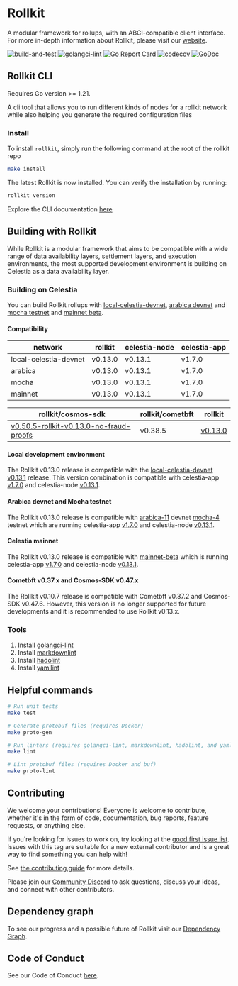 # Rollkit

A modular framework for rollups, with an ABCI-compatible client interface. For more in-depth information about Rollkit, please visit our [website](https://rollkit.dev).

<!-- markdownlint-disable MD013 -->
[![build-and-test](https://github.com/rollkit/rollkit/actions/workflows/test.yml/badge.svg)](https://github.com/rollkit/rollkit/actions/workflows/test.yml)
[![golangci-lint](https://github.com/rollkit/rollkit/actions/workflows/lint.yml/badge.svg)](https://github.com/rollkit/rollkit/actions/workflows/lint.yml)
[![Go Report Card](https://goreportcard.com/badge/github.com/rollkit/rollkit)](https://goreportcard.com/report/github.com/rollkit/rollkit)
[![codecov](https://codecov.io/gh/rollkit/rollkit/branch/main/graph/badge.svg?token=CWGA4RLDS9)](https://codecov.io/gh/rollkit/rollkit)
[![GoDoc](https://godoc.org/github.com/rollkit/rollkit?status.svg)](https://godoc.org/github.com/rollkit/rollkit)
<!-- markdownlint-enable MD013 -->

## Rollkit CLI

Requires Go version >= 1.21.

A cli tool that allows you to run different kinds of nodes for a rollkit network
while also helping you generate the required configuration files

### Install

To install `rollkit`, simply run the following command at the root of the
rollkit repo

```bash
make install
```

The latest Rollkit is now installed. You can verify the installation by running:

```bash
rollkit version
```

Explore the CLI documentation [here](./cmd/rollkit/docs/rollkit.md)

## Building with Rollkit

While Rollkit is a modular framework that aims to be compatible with a wide
range of data availability layers, settlement layers, and execution
environments, the most supported development environment is building on Celestia
as a data availability layer.

### Building on Celestia

You can build Rollkit rollups with [local-celestia-devnet](https://github.com/rollkit/local-celestia-devnet),
[arabica devnet](https://docs.celestia.org/nodes/arabica-devnet) and
[mocha testnet](https://docs.celestia.org/nodes/mocha-testnet) and
[mainnet beta](https://docs.celestia.org/nodes/mainnet).

#### Compatibility

| network               | rollkit | celestia-node | celestia-app |
| --------------------- | ------- | ------------- | ------------ |
| local-celestia-devnet | v0.13.0 | v0.13.1       | v1.7.0       |
| arabica               | v0.13.0 | v0.13.1       | v1.7.0       |
| mocha                 | v0.13.0 | v0.13.1       | v1.7.0       |
| mainnet               | v0.13.0 | v0.13.1       | v1.7.0       |

<!-- markdownlint-disable MD013 -->
| rollkit/cosmos-sdk | rollkit/cometbft | rollkit |
|-|-|-|
| [v0.50.5-rollkit-v0.13.0-no-fraud-proofs](https://github.com/rollkit/cosmos-sdk/releases/tag/v0.50.5-rollkit-v0.13.0-no-fraud-proofs) | v0.38.5| [v0.13.0](https://github.com/rollkit/rollkit/releases/tag/v0.13.0) |
<!-- markdownlint-enable MD013 -->

#### Local development environment

The Rollkit v0.13.0 release is compatible with the
[local-celestia-devnet](https://github.com/rollkit/local-celestia-devnet) [v0.13.1](https://github.com/rollkit/local-celestia-devnet/releases/tag/v0.13.1)
release. This version combination is compatible with celestia-app
[v1.7.0](https://github.com/celestiaorg/celestia-app/releases/tag/v1.7.0)
and celestia-node
[v0.13.1](https://github.com/celestiaorg/celestia-node/releases/tag/v0.13.1).

#### Arabica devnet and Mocha testnet

The Rollkit v0.13.0 release is compatible with
[arabica-11](https://docs.celestia.org/nodes/arabica-devnet/) devnet
[mocha-4](https://docs.celestia.org/nodes/mocha-testnet/) testnet which are running
celestia-app
[v1.7.0](https://github.com/celestiaorg/celestia-app/releases/tag/v1.7.0)
and celestia-node
[v0.13.1](https://github.com/celestiaorg/celestia-node/releases/tag/v0.13.1).

#### Celestia mainnet

The Rollkit v0.13.0 release is compatible with [mainnet-beta](https://docs.celestia.org/nodes/mainnet/)
which is running celestia-app
[v1.7.0](https://github.com/celestiaorg/celestia-app/releases/tag/v1.7.0)
and celestia-node
[v0.13.1](https://github.com/celestiaorg/celestia-node/releases/tag/v0.13.1).

#### Cometbft v0.37.x and Cosmos-SDK v0.47.x

The Rollkit v0.10.7 release is compatible with Cometbft v0.37.2 and Cosmos-SDK
v0.47.6. However, this version is no longer supported for future developments and
it is recommended to use Rollkit v0.13.x.

### Tools

1. Install [golangci-lint](https://golangci-lint.run/welcome/install/)
1. Install [markdownlint](https://github.com/DavidAnson/markdownlint)
1. Install [hadolint](https://github.com/hadolint/hadolint)
1. Install [yamllint](https://yamllint.readthedocs.io/en/stable/quickstart.html)

## Helpful commands

```sh
# Run unit tests
make test

# Generate protobuf files (requires Docker)
make proto-gen

# Run linters (requires golangci-lint, markdownlint, hadolint, and yamllint)
make lint

# Lint protobuf files (requires Docker and buf)
make proto-lint

```

## Contributing

We welcome your contributions! Everyone is welcome to contribute, whether it's
in the form of code, documentation, bug reports, feature
requests, or anything else.

If you're looking for issues to work on, try looking at the
[good first issue list](https://github.com/rollkit/rollkit/issues?q=is%3Aissue+is%3Aopen+label%3A%22good+first+issue%22).
Issues with this tag are suitable for a new external contributor and is a great
way to find something you can help with!

See
[the contributing guide](https://github.com/rollkit/rollkit/blob/main/CONTRIBUTING.md)
for more details.

Please join our
[Community Discord](https://discord.com/invite/YsnTPcSfWQ)
to ask questions, discuss your ideas, and connect with other contributors.

## Dependency graph

To see our progress and a possible future of Rollkit visit our [Dependency
Graph](https://github.com/rollkit/rollkit/blob/main/specs/src/specs/rollkit-dependency-graph.md).

## Code of Conduct

See our Code of Conduct [here](https://docs.celestia.org/community/coc).

